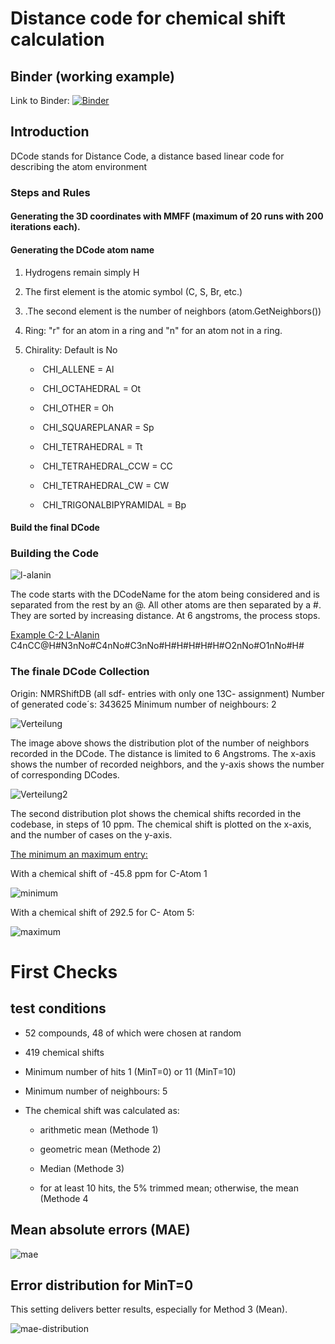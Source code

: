 # Distance code for chemical shift calculation


## Binder (working example)
Link to Binder: 
[![Binder](https://mybinder.org/badge_logo.svg)](https://mybinder.org/v2/gh/steto123/dcode/8d6b7615fea0cd2a4771eff32cec94889cb1704e?urlpath=lab%2Ftree%2Fcalc-shift-v.04.ipynb)



## Introduction

DCode stands for Distance Code, a distance based linear code for describing the atom environment

### Steps and Rules

#### Generating the 3D coordinates with MMFF (maximum of 20 runs with 200 iterations each).

#### Generating the DCode atom name

1. Hydrogens remain simply H

2. The first element is the atomic symbol (C, S, Br, etc.)

3. .The second element is the number of neighbors (atom.GetNeighbors())

4. Ring: "r" for an atom in a ring and "n" for an atom not in a ring.

5. Chirality: Default is No
   - ​			CHI_ALLENE = Al

   - ​			CHI_OCTAHEDRAL = Ot

   - ​			CHI_OTHER = Oh

   - ​			CHI_SQUAREPLANAR = Sp

   - ​			CHI_TETRAHEDRAL = Tt

   - ​			CHI_TETRAHEDRAL_CCW = CC

   - ​			CHI_TETRAHEDRAL_CW = CW

   - ​			CHI_TRIGONALBIPYRAMIDAL = Bp


#### Build the final DCode



### Building the Code



![l-alanin](pictures/l-alanin.png)

The code starts with the DCodeName for the atom being considered and is separated from the rest by an @. All other atoms are then separated by a #. They are sorted by increasing distance. At 6 angstroms, the process stops.

<u>Example C-2 L-Alanin</u>
C4nCC@H#N3nNo#C4nNo#C3nNo#H#H#H#H#H#O2nNo#O1nNo#H#



### The finale DCode Collection

Origin: NMRShiftDB (all sdf- entries with only one 13C- assignment)
Number of generated code´s: 343625
Minimum number of neighbours: 2

![Verteilung](pictures/Verteilung.png)



The image above shows the distribution plot of the number of neighbors recorded in the DCode. The distance is limited to 6 Angstroms. The x-axis shows the number of recorded neighbors, and the y-axis shows the number of corresponding DCodes.

![Verteilung2](pictures/Verteilung2.png)

The second distribution plot shows the chemical shifts recorded in the codebase, in steps of 10 ppm.  The chemical shift is plotted on the x-axis, and the number of cases on the y-axis.



<u>The minimum an maximum entry:</u>

With a chemical shift of -45.8 ppm for C-Atom 1

![minimum](pictures/minimum.png)



With a chemical shift of 292.5 for C- Atom 5:

![maximum](pictures/maximum.png)



# First Checks

## test conditions

- 52 compounds, 48 of which were chosen at random

- 419 chemical shifts

- Minimum number of hits 1 (MinT=0) or 11 (MinT=10)

- Minimum number of neighbours: 5 

- The chemical shift was calculated as:

  - arithmetic mean (Methode 1)

  - geometric mean (Methode 2)

  - Median (Methode 3)

  - for at least 10 hits, the 5% trimmed mean; otherwise, the mean (Methode 4

## Mean absolute errors (MAE)

![mae](pictures/mae.png)

## Error distribution for MinT=0

This setting delivers better results, especially for Method 3 (Mean).

![mae-distribution](pictures/mae-distribution.png)
